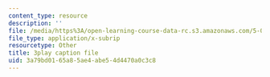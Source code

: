 ```yaml
---
content_type: resource
description: ''
file: /media/https%3A/open-learning-course-data-rc.s3.amazonaws.com/5-07sc-biological-chemistry-i-fall-2013/3a79bd0165a85ae4abe54d4470a0c3c8_ddt1KuSdoOg.vtt
file_type: application/x-subrip
resourcetype: Other
title: 3play caption file
uid: 3a79bd01-65a8-5ae4-abe5-4d4470a0c3c8
---
```

